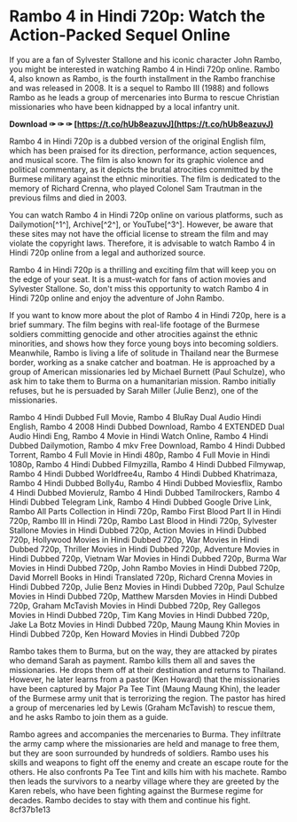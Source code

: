 # Rambo 4 in Hindi 720p: Watch the Action-Packed Sequel Online
  
If you are a fan of Sylvester Stallone and his iconic character John Rambo, you might be interested in watching Rambo 4 in Hindi 720p online. Rambo 4, also known as Rambo, is the fourth installment in the Rambo franchise and was released in 2008. It is a sequel to Rambo III (1988) and follows Rambo as he leads a group of mercenaries into Burma to rescue Christian missionaries who have been kidnapped by a local infantry unit.
 
**Download ✑ ✑ ✑ [https://t.co/hUb8eazuvJ](https://t.co/hUb8eazuvJ)**


  
Rambo 4 in Hindi 720p is a dubbed version of the original English film, which has been praised for its direction, performance, action sequences, and musical score. The film is also known for its graphic violence and political commentary, as it depicts the brutal atrocities committed by the Burmese military against the ethnic minorities. The film is dedicated to the memory of Richard Crenna, who played Colonel Sam Trautman in the previous films and died in 2003.
  
You can watch Rambo 4 in Hindi 720p online on various platforms, such as Dailymotion[^1^], Archive[^2^], or YouTube[^3^]. However, be aware that these sites may not have the official license to stream the film and may violate the copyright laws. Therefore, it is advisable to watch Rambo 4 in Hindi 720p online from a legal and authorized source.
  
Rambo 4 in Hindi 720p is a thrilling and exciting film that will keep you on the edge of your seat. It is a must-watch for fans of action movies and Sylvester Stallone. So, don't miss this opportunity to watch Rambo 4 in Hindi 720p online and enjoy the adventure of John Rambo.
  
If you want to know more about the plot of Rambo 4 in Hindi 720p, here is a brief summary. The film begins with real-life footage of the Burmese soldiers committing genocide and other atrocities against the ethnic minorities, and shows how they force young boys into becoming soldiers. Meanwhile, Rambo is living a life of solitude in Thailand near the Burmese border, working as a snake catcher and boatman. He is approached by a group of American missionaries led by Michael Burnett (Paul Schulze), who ask him to take them to Burma on a humanitarian mission. Rambo initially refuses, but he is persuaded by Sarah Miller (Julie Benz), one of the missionaries.
 
Rambo 4 Hindi Dubbed Full Movie,  Rambo 4 BluRay Dual Audio Hindi English,  Rambo 4 2008 Hindi Dubbed Download,  Rambo 4 EXTENDED Dual Audio Hindi Eng,  Rambo 4 Movie in Hindi Watch Online,  Rambo 4 Hindi Dubbed Dailymotion,  Rambo 4 mkv Free Download,  Rambo 4 Hindi Dubbed Torrent,  Rambo 4 Full Movie in Hindi 480p,  Rambo 4 Full Movie in Hindi 1080p,  Rambo 4 Hindi Dubbed Filmyzilla,  Rambo 4 Hindi Dubbed Filmywap,  Rambo 4 Hindi Dubbed Worldfree4u,  Rambo 4 Hindi Dubbed Khatrimaza,  Rambo 4 Hindi Dubbed Bolly4u,  Rambo 4 Hindi Dubbed Moviesflix,  Rambo 4 Hindi Dubbed Movierulz,  Rambo 4 Hindi Dubbed Tamilrockers,  Rambo 4 Hindi Dubbed Telegram Link,  Rambo 4 Hindi Dubbed Google Drive Link,  Rambo All Parts Collection in Hindi 720p,  Rambo First Blood Part II in Hindi 720p,  Rambo III in Hindi 720p,  Rambo Last Blood in Hindi 720p,  Sylvester Stallone Movies in Hindi Dubbed 720p,  Action Movies in Hindi Dubbed 720p,  Hollywood Movies in Hindi Dubbed 720p,  War Movies in Hindi Dubbed 720p,  Thriller Movies in Hindi Dubbed 720p,  Adventure Movies in Hindi Dubbed 720p,  Vietnam War Movies in Hindi Dubbed 720p,  Burma War Movies in Hindi Dubbed 720p,  John Rambo Movies in Hindi Dubbed 720p,  David Morrell Books in Hindi Translated 720p,  Richard Crenna Movies in Hindi Dubbed 720p,  Julie Benz Movies in Hindi Dubbed 720p,  Paul Schulze Movies in Hindi Dubbed 720p,  Matthew Marsden Movies in Hindi Dubbed 720p,  Graham McTavish Movies in Hindi Dubbed 720p,  Rey Gallegos Movies in Hindi Dubbed 720p,  Tim Kang Movies in Hindi Dubbed 720p,  Jake La Botz Movies in Hindi Dubbed 720p,  Maung Maung Khin Movies in Hindi Dubbed 720p,  Ken Howard Movies in Hindi Dubbed 720p
  
Rambo takes them to Burma, but on the way, they are attacked by pirates who demand Sarah as payment. Rambo kills them all and saves the missionaries. He drops them off at their destination and returns to Thailand. However, he later learns from a pastor (Ken Howard) that the missionaries have been captured by Major Pa Tee Tint (Maung Maung Khin), the leader of the Burmese army unit that is terrorizing the region. The pastor has hired a group of mercenaries led by Lewis (Graham McTavish) to rescue them, and he asks Rambo to join them as a guide.
  
Rambo agrees and accompanies the mercenaries to Burma. They infiltrate the army camp where the missionaries are held and manage to free them, but they are soon surrounded by hundreds of soldiers. Rambo uses his skills and weapons to fight off the enemy and create an escape route for the others. He also confronts Pa Tee Tint and kills him with his machete. Rambo then leads the survivors to a nearby village where they are greeted by the Karen rebels, who have been fighting against the Burmese regime for decades. Rambo decides to stay with them and continue his fight.
 8cf37b1e13
 
